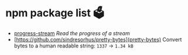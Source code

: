 
# npm package list 🗳


- [progress-stream](https://www.npmjs.com/package/progress-stream) *Read the progress of a stream*
- [https://github.com/sindresorhus/pretty-bytes](pretty-bytes) Convert bytes to a human readable string: `1337` → `1.34 kB`
